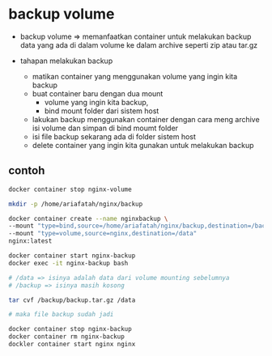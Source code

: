 # backup volume
- backup volume => memanfaatkan container untuk melakukan backup data yang ada di dalam volume ke dalam archive seperti zip atau tar.gz

- tahapan melakukan backup
  - matikan container yang menggunakan volume yang ingin kita backup
  - buat container baru dengan dua mount
    - volume yang ingin kita backup,
    - bind mount folder dari sistem host
  - lakukan backup menggunakan container dengan cara meng archive isi volume dan simpan di bind moumt folder
  - isi file backup sekarang ada di folder sistem host
  - delete container yang ingin kita gunakan untuk melakukan backup

## contoh
```bash
docker container stop nginx-volume

mkdir -p /home/ariafatah/nginx/backup

docker container create --name nginxbackup \
--mount "type=bind,source=/home/ariafatah/nginx/backup,destination=/backup" \
--mount "type=volume,source=nginx,destination=/data"
nginx:latest

docker container start nginx-backup
docker exec -it nginx-backup bash

# /data => isinya adalah data dari volume mounting sebelumnya
# /backup => isinya masih kosong

tar cvf /backup/backup.tar.gz /data

# maka file backup sudah jadi

docker container stop nginx-backup
docker container rm nginx-backup
dockler container start nginx nginx
```